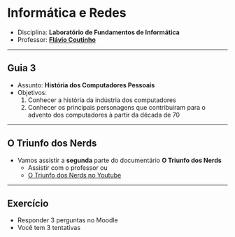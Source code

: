 # Informática e Redes

- Disciplina: **Laboratório de Fundamentos de Informática**
- Professor: **[Flávio Coutinho](mailto:coutinho@decom.cefetmg.br)**

---
## Guia 3

- Assunto: **História dos Computadores Pessoais**
- Objetivos:
  1. Conhecer a história da indústria dos computadores
  1. Conhecer os principais personagens que contribuiram para o advento dos computadores à partir da década de 70


---
## O Triunfo dos Nerds

- Vamos assistir a **segunda** parte do documentário **O Triunfo dos Nerds**
  - Assistir com o professor ou
  - [O Triunfo dos Nerds no Youtube](https://www.youtube.com/watch?v=-H9LaXTyA3I)
 
---
## Exercício

- Responder 3 perguntas no Moodle
- Você tem 3 tentativas
